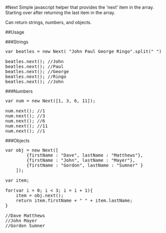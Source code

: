 #Next
Simple javascript helper that provides the 'next' item in the array. Starting over after returning the last item in the array.

Can return strings, numbers, and objects.

##Usage

###Strings
<pre>
var beatles = new Next( "John Paul George Ringo".split(" ") );

beatles.next(); //John
beatles.next(); //Paul
beatles.next(); //George
beatles.next(); //Ringo
beatles.next(); //John
</pre>

###Numbers
<pre>
var num = new Next([1, 3, 6, 11]);

num.next(); //1
num.next(); //3
num.next(); //6
num.next(); //11
num.next(); //1
</pre>

###Objects
<pre>
var obj = new Next([
		{firstName : "Dave", lastName : "Matthews"},
		{firstName : "John", lastName : "Mayer"},
		{firstName : "Gordon", lastName : "Sumner" }
	]);

var item;

for(var i = 0; i &lt; 3; i = i + 1){
	item = obj.next();
	return item.firstName + " " + item.lastName;
}

//Dave Matthews
//John Mayer
//Gordon Sumner

</pre>
